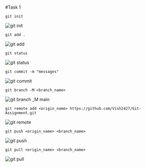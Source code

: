 #Task 1

```
git init
```

![git init](https://user-images.githubusercontent.com/98541876/193418800-47341d88-cbb0-4d12-bd57-2f6d2f73ee2c.png)

```
git add .
```

![git add ](https://user-images.githubusercontent.com/98541876/193419169-e488d7e5-bb7d-4b3a-a2c1-ebe3360ae7e6.png)


```
git status
```
![git status](https://user-images.githubusercontent.com/98541876/193419197-a9b9fc13-8d46-4d5e-9c95-b300803524c8.png)


```
git commit -m "messages"
```
![git commit](https://user-images.githubusercontent.com/98541876/193419205-4c7f6b70-a516-411a-95ec-db225a2406f8.png)

```
git branch -M <branch_name>
```
![git branch _M main](https://user-images.githubusercontent.com/98541876/193419209-11b4f09b-f6de-4488-a4d8-c4998fa1d9c7.png)

```
git remote add <origin_name> https://github.com/Vish2427/Git-Assignment.git
```
![git remote](https://user-images.githubusercontent.com/98541876/193419219-c6ae3184-24df-479b-91a7-9646f849cc63.png)

```
git push <origin_name> <branch_name>
```
![git push](https://user-images.githubusercontent.com/98541876/193419226-22ab98c6-407b-4187-a142-30d54c1b4dc7.png)

```
git pull <origin_name> <branch_name>
```
![git pull](https://user-images.githubusercontent.com/98541876/193419231-8198af78-6383-487f-8b6f-894e64f0ae48.png)
